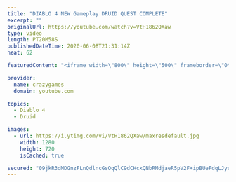```yaml
---
title: "DIABLO 4 NEW Gameplay DRUID QUEST COMPLETE"
excerpt: ""
originalUrl: https://youtube.com/watch?v=VtH1862QXaw
type: video
length: PT20M58S
publishedDateTime: 2020-06-08T21:31:14Z
heat: 62

featuredContent: "<iframe width=\"800\" height=\"500\" frameborder=\"0\" src=\"https://www.youtube.com/embed/VtH1862QXaw\" allow=\"accelerometer; autoplay; encrypted-media; gyroscope; picture-in-picture\" allowfullscreen></iframe>"

provider:
  name: crazygames
  domain: youtube.com

topics:
  - Diablo 4
  - Druid

images:
  - url: https://i.ytimg.com/vi/VtH1862QXaw/maxresdefault.jpg
    width: 1280
    height: 720
    isCached: true

secured: "09jkR3dMDGnzFLnQdlncGsOqQlC9dCHcxQNbRMdjaeR5pV2F+ipBUeFdqLJyuvXNi1tZ05MP7AJLvKSGioVrzZeR8noin7TpMa52v0zMuE958Rek35iewC0tMdR04YqtJHATMfEdKNxb8i4Ap30p12ZCDoEoOSHhsODIdkVXcgPuu6fG0lAwRskvh3A9Q7KwU9RpNvBUGqy5BvBi86pntys7tm+dsphxAouChC24WsoiIy7fqO6/TvNZNTAbvEH6cck/kVChIHU/SaYaMnx6aFVNhojQp186ySDnoxopOGyRXCaviWbkDaB4QrecsfNqKkRe+XRRDIKBPo3I2UZNeQhfskZbH7EXOR6f4dVYw+ZBoATIYIljMNtpDlU5zaH+qL8WoFdjTRHf0maKsuiSnF98ZACMTbBnoZECUV1npgE=;VnCw3d7+U5+wVsa23OPWCQ=="
---
```


